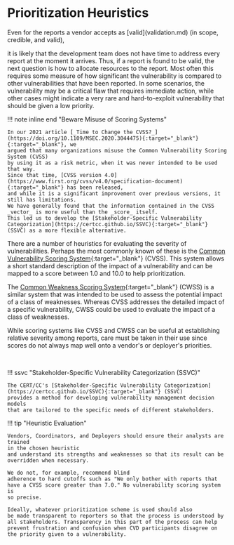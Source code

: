 # Prioritization Heuristics

<!--start-->Even for the reports a vendor accepts as [valid](validation.md) (in scope, credible, and valid),
it is likely that the development team does not have time to address every
report at the moment it arrives. Thus, if a report is found to be valid,
the next question is how to allocate resources to the report.<!--end--> Most often
this requires some measure of how significant the vulnerability is compared
to other vulnerabilities that have been reported. In some
scenarios, the vulnerability may be a critical flaw that requires
immediate action, while other cases might indicate a very rare and
hard-to-exploit vulnerability that should be given a low priority.

!!! note inline end "Beware Misuse of Scoring Systems"

    In our 2021 article [_Time to Change the CVSS?_](https://doi.org/10.1109/MSEC.2020.3044475){:target="_blank"}{:target="_blank"}, we
    argued that many organizations misuse the Common Vulnerability Scoring System (CVSS) 
    by using it as a risk metric, when it was never intended to be used that way.
    Since that time, [CVSS version 4.0](https://www.first.org/cvss/v4.0/specification-document){:target="_blank"} has been released,
    and while it is a significant improvement over previous versions, it still has limitations.
    We have generally found that the information contained in the CVSS _vector_ is more useful than the _score_ itself.
    This led us to develop the [Stakeholder-Specific Vulnerability Categorization](https://certcc.github.io/SSVC){:target="_blank"} (SSVC) as a more flexible alternative.

There are a number of heuristics for evaluating the severity of
vulnerabilities. Perhaps the most commonly known of these is the [Common
Vulnerability Scoring System](https://www.first.org/cvss/){:target="_blank"} (CVSS). This system allows a short
standard description of the impact of a vulnerability and can be mapped
to a score between 1.0 and 10.0 to help prioritization.

The [Common Weakness Scoring System](https://cwe.mitre.org/cwss/cwss_v1.0.1.html){:target="_blank"} (CWSS)
is a similar system that was intended to be used to assess the potential impact of a class of
weaknesses.
Whereas CVSS addresses the detailed impact of a specific vulnerability,
CWSS could be used to evaluate the impact of a class of weaknesses.

While scoring systems like CVSS and CWSS can be useful at establishing
relative severity among reports, care must be taken in their use since
scores do not always map well onto a vendor's or deployer's
priorities.

<br/><!-- for spacing -->

!!! ssvc "Stakeholder-Specific Vulnerability Categorization (SSVC)"

    The CERT/CC's [Stakeholder-Specific Vulnerability Categorization](https://certcc.github.io/SSVC){:target="_blank"} (SSVC)
    provides a method for developing vulnerability management decision models
    that are tailored to the specific needs of different stakeholders.

!!! tip "Heuristic Evaluation"

    Vendors, Coordinators, and Deployers should ensure their analysts are trained
    in the chosen heuristic
    and understand its strengths and weaknesses so that its result can be
    overridden when necessary. 

    We do not, for example, recommend blind
    adherence to hard cutoffs such as "We only bother with reports that
    have a CVSS score greater than 7.0." No vulnerability scoring system is
    so precise.

    Ideally, whatever prioritization scheme is used should also
    be made transparent to reporters so that the process is understood by
    all stakeholders. Transparency in this part of the process can help
    prevent frustration and confusion when CVD participants disagree on
    the priority given to a vulnerability.
